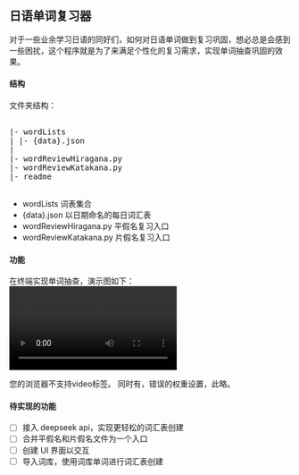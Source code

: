 ## 日语单词复习器

对于一些业余学习日语的同好们，如何对日语单词做到复习巩固，想必总是会感到一些困扰，这个程序就是为了来满足个性化的复习需求，实现单词抽查巩固的效果。

#### 结构

文件夹结构：

<pre>

|- wordLists
| |- {data}.json
|
|- wordReviewHiragana.py
|- wordReviewKatakana.py
|- readme

</pre>

- wordLists
  词表集合
- {data}.json
  以日期命名的每日词汇表
- wordReviewHiragana.py
  平假名复习入口
- wordReviewKatakana.py
  片假名复习入口

#### 功能

在终端实现单词抽查，演示图如下：
<video controls>

  <source src="./asset/video/readmeDemo.mp4" type="video/mp4">
  您的浏览器不支持video标签。
</video>
同时有，错误的权重设置，此略。

#### 待实现的功能

- [ ] 接入 deepseek api，实现更轻松的词汇表创建
- [ ] 合并平假名和片假名文件为一个入口
- [ ] 创建 UI 界面以交互
- [ ] 导入词库，使用词库单词进行词汇表创建
